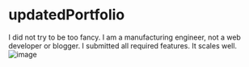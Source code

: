 # updatedPortfolio
I did not try to be too fancy. I am a manufacturing engineer, not a web developer or blogger. I submitted all required features. It scales well. 
![image](https://user-images.githubusercontent.com/88174852/143729709-783c19ae-9b8e-47d4-86fd-ff58ee849cf9.png)
